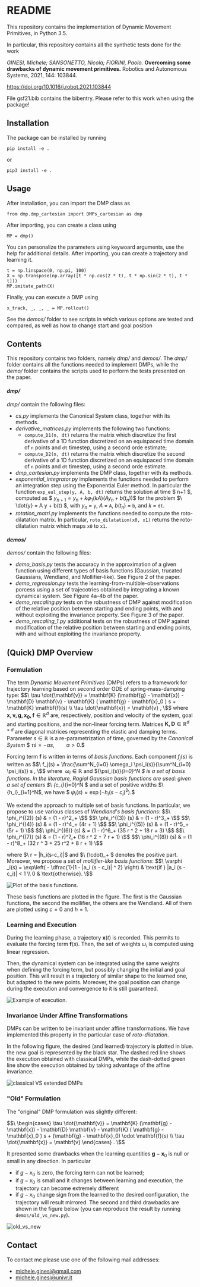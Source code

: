 # README #

This repository contains the implementation of Dynamic Movement Primitives, in Python 3.5.

In particular, this repository contains all the synthetic tests done for the work

_GINESI, Michele; SANSONETTO, Nicola; FIORINI, Paolo._ **Overcoming some drawbacks of dynamic movement primitives.** Robotics and Autonomous Systems, 2021, 144: 103844.

https://doi.org/10.1016/j.robot.2021.103844

File gsf21.bib contains the bibentry. Please refer to this work when using the package!

## Installation ##

The package can be installed by running

```
pip install -e .
```

or

```
pip3 install -e .
```

## Usage ##

After installation, you can import the DMP class as

```
from dmp.dmp_cartesian import DMPs_cartesian as dmp
```

After importing, you can create a class using

```
MP = dmp()
```

You can personalize the parameters using keywoard arguments, use the help for additional details.
After importing, you can create a trajectory and learning it.

```
t = np.linspace(0, np.pi, 100)
X = np.transpose(np.array([t * np.cos(2 * t), t * np.sin(2 * t), t * t]))
MP.imitate_path(X)
```

Finally, you can execute a DMP using

```
x_track, _, _, _ = MP.rollout()
```

See the _demos/_ folder to see scripts in which various options are tested and compared, as well as how to change start and goal position

## Contents ##

This repository contains two folders, namely _dmp/_ and _demos/_.
The _dmp/_ folder contains all the functions needed to implement DMPs, while the _demo/_ folder contains the scripts used to perform the tests presented on the paper.

#### _dmp/_ ####

_dmp/_ contain the following files:
* _cs.py_ implements the Canonical System class, together with its methods.
* _derivative_matrices.py_ implements the following two functions:
  * `compute_D1(n, dt)` returns the matrix which discretize the first derivative of a 1D function discretized on an equispaced time domain of `n` points and `dt` timestep, using a second orde estimate;
  * `compute_D2(n, dt)` returns the matrix which discretize the second derivative of a 1D function discretized on an equispaced time domain of `n` points and `dt` timestep, using a second orde estimate.
* _dmp_cartesian.py_ implements the DMP class, together with its methods.
* _exponential_integrator.py_ implements the functions needed to perform an integration step using the Exponential Euler method. In particular the function `exp_eul_step(y, A, b, dt)` returns the solution at time $ n+1 $, computed as $$\ y_{n+1} = y_n + k \varphi_1(k A) (A y_n + b(t_n)) \$$ for the problem $\ \dot{y} = A y + b(t) \$, with $y_n$ = `y`, $A$ = `A`, $b(t_n)$ = `b`, and $k$ = `dt`.
* _rotation_matri.py_ implements the functions needed to compute the roto-dilatation matrix. In particular, `roto_dilatation(x0, x1)` returns the roto-dilatation matrix which maps `x0` to `x1`.

#### _demos/_ ####

_demos/_ contain the following files:
* _demo_basis.py_ tests the accuracy in the approximation of a given function using different types of basis functions (Gaussian, trucated Gaussians, Wendland, and Mollifier-like). See Figure 2 of the paper.
* _demo_regression.py_ tests the learning-from-multible-observations porcess using a set of trajecotries obtained by integrating a known dynamical system. See Figure 4a-4b of the paper.
* _demo_rescaling.py_ tests on the robustness of DMP against modification of the relative position between starting and ending points, with and without exploiting the invariance property. See Figure 3 of the paper.
* _demo_rescaling_1.py_ additional tests on the robustness of DMP against modification of the relative position between starting and ending points, with and without exploiting the invariance property.

## (Quick) DMP Overview ##

### Formulation ###

The term _Dynamic Movement Primitives_ (DMPs) refers to a framework for trajectory learning based on second order ODE of spring-mass-damping type:
$$\  \tau \dot{\mathbf{v}} = \mathbf{K} (\mathbf{g} - \mathbf{x}) - \mathbf{D} \mathbf{v} - \mathbf{K} ( \mathbf{g} - \mathbf{x}_0 ) s + \mathbf{K} \mathbf{f}(s) \\
    \tau \dot{\mathbf{x}} = \mathbf{v} , \$$
where $\mathbf{x, v, g, x_0, f} \in \mathbb{R}^d$ are, respectively, position and velocity of the system, goal and starting positions, and the non-linear forcing term. Matrices $\mathbf{K,D}\in\mathbb{R}^{d\times d}$ are diagonal matrices representing the elastic and damping terms.
Parameter $s \in \mathbb{R}$ is a re-parametrization of time, governed by the _Canonical System_
$$\ \tau \dot{s} = -\alpha s, \qquad \alpha > 0. \$$

Forcing term $\mathbf{f}$ is written in terms of _basis functions_. Each component $f_j (s)$ is written as
$$\ f_j(s) = \frac{\sum^N_{i=0} \omega_i \psi_i(s)}{\sum^N_{i=0} \psi_i(s)} s , \$$
where $\ \omega_i\in\mathbb{R}$ and $\{\psi_i(s)\}_{i=0}^N \$ is a set of basis functions.
In the literature, _Ragial Gaussian basis functions_ are used: given a set of centers $\ \{c_i\}_{i=0}^N \$ and a set of positive widths $\ \{h_i\}_{i=1}^N\$, we have
$$\ \psi_i(s) = \exp( -h_i (s - c_i)^2 ). \$$

We extend the approach to multiple set of basis functions. In particular, we propose to use various classes of _Wendland's basis functions_:
$$\ \phi_i^{(2)} (s) & = (1 - r)^2_+ \$$
$$\ \phi_i^{(3)} (s) & = (1 - r)^3_+ \$$
$$\ \phi_i^{(4)} (s) & = (1 - r)^4_+ (4r + 1) \$$
$$\ \phi_i^{(5)} (s) & = (1 - r)^5_+ (5r + 1) \$$
$$\ \phi_i^{(6)} (s) & = (1 - r)^6_+ (35 r ^ 2 + 18 r + 3) \$$
$$\ \phi_i^{(7)} (s) & = (1 - r)^7_+ (16 r ^ 2 + 7 r + 1) \$$
$$\ \phi_i^{(8)} (s) & = (1 - r)^8_+ (32 r ^ 3 + 25 r^2 + 8 r + 1) \$$

where $\ r = |h_i(s-c_i)|\$ and $\ (\cdot)_+ \$ denotes the positive part.
Moreover, we propose a set of _mollifier-like basis functions_:
$$\ \varphi _i(s) =
    \exp\left( - \dfrac{1}{1 - |a_i (s - c_i)| ^ 2} \right) & \text{if } |a_i (s - c_i)| < 1 \\
    0 & \text{otherwise}. \$$

![Plot of the basis functions.](doc/basis.png)

These basis functions are plotted in the figure. The first is the Gaussian functions, the second the mollifier, the others are the Wendland. All of them are plotted using $c = 0$ and $h = 1$.

### Learning and Execution ###

During the learning phase, a trajectory $\mathbf{x}(t)$ is recorded. This permits to evaluate the forcing term $\mathbf{f}(s)$. Then, the set of weights $\omega_i$ is computed using linear regression.

Then, the dynamical system can be integrated using the same weights when defining the forcing term, but possibly changing the initial and goal position. This will result in a trajectory of similar shape to the learned one, but adapted to the new points. Moreover, the goal position can change during the execution and convergence to it is still guaranteed.

![Example of execution.](doc/draw2d_demo.png)

### Invariance Under Affine Transformations ###

DMPs can be written to be invariant under affine transformations. We have implemented this property in the particular case of _roto-dilatation_.

In the following figure, the desired (and learned) trajectory is plotted in blue. the new goal is represented by the black star. The dashed red line shows the execution obtained with classical DMPs, while the dash-dotted green line show the execution obtained by taking advantage of the affine invariance.

![classical VS extended DMPs](doc/generalization.png)

### "Old" Formulation ###

The "original" DMP formulation was slightly different:

$$\ \begin{cases}
    \tau \dot{\mathbf{v}} = \mathbf{K} (\mathbf{g} - \mathbf{x}) - \mathbf{D} \mathbf{v} - \mathbf{K} ( \mathbf{g} - \mathbf{x}_0 ) s + (\mathbf{g} - \mathbf{x}_0) \odot \mathbf{f}(s) \\
    \tau \dot{\mathbf{x}} = \mathbf{v}
\end{cases} . \$$

It presented some drawbacks when the learning quantities $\mathbf{g}-\mathbf{x}_0$ is null or small in any direction.
In particular
 * if $g - x_0$ is zero, the forcing term can not be learned;
 * if $g - x_0$ is small and it changes between learning and execution, the trajectory can become extremely different
 * if $g - x_0$ change sign from the learned to the desired configuration, the trajectory will result mirrored.
The second and third drawbacks are shown in the figure below (you can reproduce the result by running `demos/old_vs_new.py`).

![old_vs_new](doc/old_vs_new.png)

## Contact ##

To contact me please use one of the following mail addresses:

* michele.ginesi@gmail.com
* michele.ginesi@univr.it
